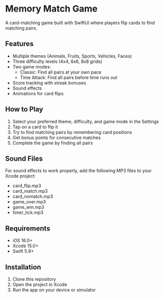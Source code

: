 # Memory Match Game

A card-matching game built with SwiftUI where players flip cards to find matching pairs.

## Features

- Multiple themes (Animals, Fruits, Sports, Vehicles, Faces)
- Three difficulty levels (4x4, 6x6, 8x8 grids)
- Two game modes:
  - Classic: Find all pairs at your own pace
  - Time Attack: Find all pairs before time runs out
- Score tracking with streak bonuses
- Sound effects
- Animations for card flips

## How to Play

1. Select your preferred theme, difficulty, and game mode in the Settings
2. Tap on a card to flip it
3. Try to find matching pairs by remembering card positions
4. Get bonus points for consecutive matches
5. Complete the game by finding all pairs

## Sound Files

For sound effects to work properly, add the following MP3 files to your Xcode project:
- card_flip.mp3
- card_match.mp3
- card_nomatch.mp3
- game_over.mp3
- game_win.mp3
- timer_tick.mp3

## Requirements

- iOS 16.0+
- Xcode 15.0+
- Swift 5.9+

## Installation

1. Clone this repository
2. Open the project in Xcode
3. Run the app on your device or simulator 